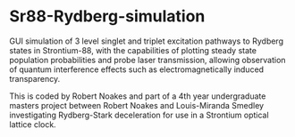 # Sr88-Rydberg-simulation
GUI simulation of 3 level singlet and triplet excitation pathways to Rydberg states in Strontium-88, with the capabilities of plotting steady state population probabilities and probe laser transmission, allowing observation of quantum interference effects such as electromagnetically induced transparency.

This is coded by Robert Noakes and part of a 4th year undergraduate masters project between Robert Noakes and Louis-Miranda Smedley investigating Rydberg-Stark deceleration for use in a Strontium optical lattice clock.
